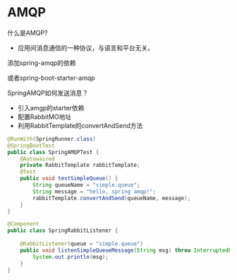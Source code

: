 # AMQP



什么是AMQP?

- 应用间消息通信的一种协议，与语言和平台无关。



添加spring-amqp的依赖

或者spring-boot-starter-amqp



SpringAMQP如何发送消息？

- 引入amgp的starter依赖
- 配置RabbitMO地址
- 利用RabbitTemplate的convertAndSend方法



```java
@RunWith(SpringRunner.class)
@SpringBootTest
public class SpringAMQPTest {
    @Autowaired
    private RabbitTemplate rabbitTemplate;
    @Test
    public void testSimpleQueue() {
        String queueName = "simple.queue";
        String message = "hello, spring amqp!";
        rabbitTemplate.convertAndSend(queueName, message);
    }
}
```





```java
@Component
public class SpringRabbitListener {
    
    @RabbitListener(queue = "simple.queue")
    public void listenSimpleQueueMessage(String msg) throw InterruptedException {
        System.out.println(msg);
    }
}
```

